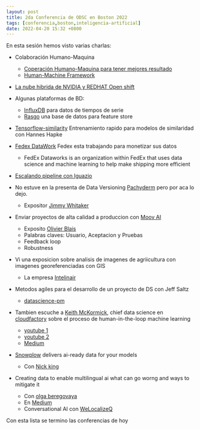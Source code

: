 ```yaml
---
layout: post
title: 2da Conferencia de ODSC en Boston 2022
tags: [conferencia,boston,inteligencia-artificial]
date: 2022-04-20 15:32 +0800
---
```


En esta sesión hemos visto varias charlas:

- Colaboración Humano-Maquina
	- [Coperación Humano-Maquina para tener mejores resultado](https://www.cs.uci.edu/culture-of-collaboration-leads-to-cutting-edge-work-in-ai/)
	- [Human-Machine Framework](https://www.itsecuritydemand.com/news/tech-news/artificial-intelligence-news/research-suggests-a-hybrid-human-machine-framework-will-develop-more-intelligent-ai-devices/)

- [La nube hibrida de NVIDIA y REDHAT Open shift](https://cloud.redhat.com/learn/partners/nvidia)

- Algunas plataformas de BD:
    - [InfluxDB](https://www.influxdata.com/) para datos de tiempos de serie
    - [Rasgo](https://www.rasgoml.com/) una base de datos para feature store

- [Tensorflow-similarity](https://blog.tensorflow.org/2021/09/introducing-tensorflow-similarity.html) Entrenamiento rapido para modelos de similaridad con Hannes Hapke

- [Fedex DataWork](https://www.forbes.com/sites/stevebanker/2022/01/20/fedex-works-to-monetize-their-big-data/?sh=1489feaa277d) Fedex esta trabajando para monetizar sus datos
    - FedEx Dataworks is an organization within FedEx that uses data science and machine learning to help make shipping more efficient

- [Escalando pipeline con Iguazio](https://www.iguazio.com/sessions/scaling-nlp-pipelines-at-ihs-markit/)

- No estuve en la presenta de Data Versioning [Pachyderm](https://www.pachyderm.com/) pero por aca lo dejo.
    - Expositor [Jimmy Whitaker](https://www.linkedin.com/in/jimmymwhitaker/)

- Enviar proyectos de alta calidad a produccion con [Moov AI](https://moov.ai/en/)
    - Exposito [Olivier Blais](https://www.linkedin.com/in/olivierblais/?originalSubdomain=ca)
    - Palabras claves: Usuario, Aceptacion y Pruebas
    - Feedback loop
    - Robustness 

- Vi una exposicion sobre analisis de imagenes de agriicultura con imagenes georeferenciadas con GIS
    - La empresa [Intelinair](https://www.intelinair.com/)

- Metodos agiles para el desarrollo de un proyecto de DS con Jeff Saltz
    - [datascience-pm](https://www.datascience-pm.com/author/jeff/)

- Tambien escuche a [Keith McKormick](https://www.linkedin.com/in/keithmccormick/), chief data science en [cloudfactory](https://www.cloudfactory.com/) sobre el proceso de  human-in-the-loop machine learning
    - [youtube 1](https://www.youtube.com/watch?v=R-wSRZtnnfk)
    - [youtube 2](https://www.youtube.com/watch?v=FOnoBz7s1mY)
    - [Medium](https://odsc.medium.com/human-the-loop-machine-learning-and-data-science-21343e3cd46c)

- [Snowplow](https://snowplowanalytics.com/) delivers ai-ready data for your models
    - Con [Nick king](https://www.linkedin.com/in/nick-king/)

- Creating data to enable multilingual ai what can go worng and ways to mitigate it 
    - Con [olga beregovaya](https://www.linkedin.com/in/olga-beregovaya-04b5/)
    - En [Medium](https://odsc.medium.com/the-rise-of-multilingual-conversational-ai-f287e423364d)
    - Conversational AI con [WeLocalizeQ](https://info.welocalize.com/Conversational_AI_Guide?utm_source=odsc&utm_medium=thirdparty&utm_campaign=conversational_ai)

Con esta lista se termino las conferencias de hoy